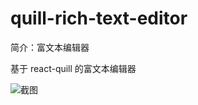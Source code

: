 # quill-rich-text-editor

简介：富文本编辑器

基于 react-quill 的富文本编辑器

![截图](https://unpkg.com/@icedesign/quill-rich-text-editor-block/screenshot.png)
